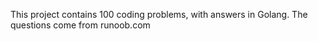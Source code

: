 This project contains 100 coding problems, with answers in Golang. The questions come from runoob.com